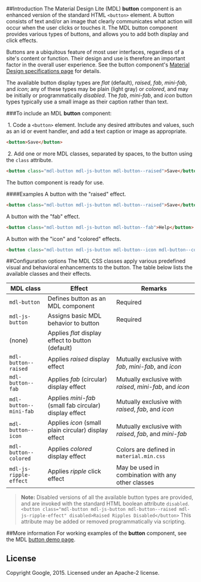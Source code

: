 ##Introduction
The Material Design Lite (MDL) **button** component is an enhanced version of the standard HTML `<button>` element. A button consists of text and/or an image that clearly communicates what action will occur when the user clicks or touches it. The MDL button component provides various types of buttons, and allows you to add both display and click effects.

Buttons are a ubiquitous feature of most user interfaces, regardless of a site's content or function. Their design and use is therefore an important factor in the overall user experience. See the button component's [Material Design specifications page](http://www.google.com/design/spec/components/buttons.html) for details. 

The available button display types are *flat* (default), *raised*, *fab*, *mini-fab*, and *icon*; any of these types may be plain (light gray) or *colored*, and may be initially or programmatically *disabled*. The *fab*, *mini-fab*, and *icon* button types typically use a small image as their caption rather than text.

###To include an MDL **button** component:

&nbsp;1. Code a `<button>` element. Include any desired attributes and values, such as an id or event handler, and add a text caption or image as appropriate.
```html
<button>Save</button>
```
&nbsp;2. Add one or more MDL classes, separated by spaces, to the button using the `class` attribute.
```html
<button class="mdl-button mdl-js-button mdl-button--raised">Save</button>
```

The button component is ready for use.

####Examples
A button with the "raised" effect.
```html
<button class="mdl-button mdl-js-button mdl-button--raised">Save</button>
```

A button with the "fab" effect.
```html
<button class="mdl-button mdl-js-button mdl-button--fab">Help</button>
```

A button with the "icon" and "colored" effects.
```html
<button class="mdl-button mdl-js-button mdl-button--icon mdl-button--colored">?</button>
```


##Configuration options
The MDL CSS classes apply various predefined visual and behavioral enhancements to the button. The table below lists the available classes and their effects.

| MDL class | Effect | Remarks |
|-----------|--------|---------|
| `mdl-button` | Defines button as an MDL component | Required |
| `mdl-js-button` | Assigns basic MDL behavior to button | Required |
| (none) | Applies *flat* display effect to button (default) |  |
| `mdl-button--raised` | Applies *raised* display effect | Mutually exclusive with *fab*, *mini-fab*, and *icon* |
| `mdl-button--fab` | Applies *fab* (circular) display effect | Mutually exclusive with *raised*, *mini-fab*, and *icon* |
| `mdl-button--mini-fab` | Applies *mini-fab* (small fab circular) display effect | Mutually exclusive with *raised*, *fab*, and *icon* |
| `mdl-button--icon` | Applies *icon* (small plain circular) display effect | Mutually exclusive with *raised*, *fab*, and *mini-fab*  |
| `mdl-button--colored` | Applies *colored* display effect | Colors are defined in `material.min.css` |
| `mdl-js-ripple-effect` | Applies *ripple* click effect | May be used in combination with any other classes |

>**Note:** Disabled versions of all the available button types are provided, and are invoked with the standard HTML boolean attribute `disabled`. `<button class="mdl-button mdl-js-button mdl-button--raised mdl-js-ripple-effect" disabled>Raised Ripples Disabled</button>`
>This attribute may be added or removed programmatically via scripting.

##More information
For working examples of the **button** component, see the MDL [button demo page](https://github.com/MikeMitterer/dart-material-design-lite/tree/mdl/example/button).

## License

Copyright Google, 2015. Licensed under an Apache-2 license.

